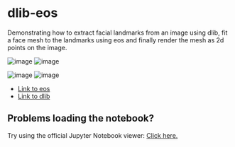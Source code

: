# dlib-eos
Demonstrating how to extract facial landmarks from an image using dlib, fit a face mesh to the landmarks using eos and finally render the mesh as 2d points on the image.

![image](https://i.imgur.com/m0o5lZ2.jpg)
![image](https://i.imgur.com/0CNc5yW.png)

![image](https://i.imgur.com/KGSC3nM.jpg)
![image](https://i.imgur.com/yYy54OW.png)

* [Link to eos](https://github.com/patrikhuber/eos/tree/master/)
* [Link to dlib](https://github.com/patrikhuber/eos/tree/master/)

## Problems loading the notebook? 
Try using the official Jupyter Notebook viewer: [Click here.](https://nbviewer.jupyter.org/github/gigadeplex/dlib-eos/blob/master/dlib-eos.ipynb)
